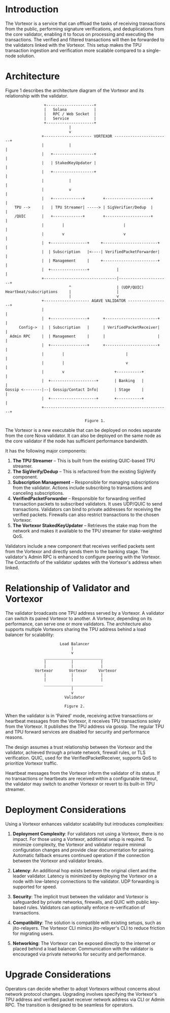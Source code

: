 # Introduction
The Vortexor is a service that can offload the tasks of receiving transactions
from the public, performing signature verifications, and deduplications from the
core validator, enabling it to focus on processing and executing the
transactions. The verified and filtered transactions will then be forwarded to
the validators linked with the Vortexor. This setup makes the TPU transaction
ingestion and verification more scalable compared to a single-node solution.

# Architecture
Figure 1 describes the architecture diagram of the Vortexor and its
relationship with the validator.

                     +---------------------+
                     |   Solana            |
                     |   RPC / Web Socket  |
                     |   Service           |
                     +---------------------+
                                |
                                v
                    +--------------------- VORTEXOR ------------------------+
                    |           |                                           |
                    |   +------------------+                                |
                    |   | StakedKeyUpdater |                                |
                    |   +------------------+                                |
                    |           |                                           |
                    |           v                                           |
                    |   +-------------+        +--------------------+       |
        TPU -->     |   | TPU Streamer| -----> | SigVerifier/Dedup  |       |
        /QUIC       |   +-------------+        +--------------------+       |
                    |        |                          |                   |
                    |        v                          v                   |
                    |  +----------------+     +------------------------+    |
                    |  | Subscription   |<----| VerifiedPacketForwarder|    |
                    |  | Management     |     +------------------------+    |
                    |  +----------------+            |                      |
                    +--------------------------------|----------------------+
                                ^                    | (UDP/QUIC)
    Heartbeat/subscriptions     |                    |
                                |                    v
                    +-------------------- AGAVE VALIDATOR ------------------+
                    |                                                       |
                    |  +----------------+      +-----------------------+    |
          Config->  |  | Subscription   |      | VerifiedPacketReceiver|    |
      Admin RPC     |  | Management     |      |                       |    |
                    |  +----------------+      +-----------------------+    |
                    |        |                           |                  |
                    |        |                           v                  |
                    |        v                      +-----------+           |
                    |  +--------------------+       | Banking   |           |
    Gossip <--------|--| Gossip/Contact Info|       | Stage     |           |
                    |  +--------------------+       +-----------+           |
                    +-------------------------------------------------------+

                                       Figure 1.

The Vortexor is a new executable that can be deployed on nodes separate from
the core Nova validator. It can also be deployed on the same node as the core
validator if the node has sufficient performance bandwidth.

It has the following major components:

1. **The TPU Streamer** – This is built from the existing QUIC-based TPU streamer.
2. **The SigVerify/Dedup** – This is refactored from the existing SigVerify component.
3. **Subscription Management** – Responsible for managing subscriptions
   from the validator. Actions include subscribing to transactions and canceling subscriptions.
4. **VerifiedPacketForwarder** – Responsible for forwarding verified
   transaction packets to subscribed validators. It uses UDP/QUIC to send transactions.
   Validators can bind to private addresses for receiving the verified packets.
   Firewalls can also restrict transactions to the chosen Vortexor.
5. **The Vortexor StakedKeyUpdater** – Retrieves the stake map from the network and makes
   it available to the TPU streamer for stake-weighted QoS.

Validators include a new component that receives verified packets sent from
the Vortexor and directly sends them to the banking stage. The validator's
Admin RPC is enhanced to configure peering with the Vortexor. The ContactInfo of
the validator updates with the Vortexor's address when linked.

# Relationship of Validator and Vortexor
The validator broadcasts one TPU address served by a Vortexor. A validator can
switch its paired Vortexor to another. A Vortexor, depending on its performance,
can serve one or more validators. The architecture also supports multiple
Vortexors sharing the TPU address behind a load balancer for scalability:

                            Load Balancer
                                 |
                                 v
                     __________________________
                     |           |            |
                     |           |            |
                 Vortexor       Vortexor     Vortexor
                     |           |            |
                     |           |            |
                     __________________________
                                 |
                                 v
                              Validator

                              Figure 2.

When the validator is in 'Paired' mode, receiving active transactions or
heartbeat messages from the Vortexor, it receives TPU transactions solely from
the Vortexor. It publishes the TPU address via gossip. The regular TPU and TPU
forward services are disabled for security and performance reasons.

The design assumes a trust relationship between the Vortexor and the validator,
achieved through a private network, firewall rules, or TLS verification. QUIC,
used for the VerifiedPacketReceiver, supports QoS to prioritize Vortexor traffic.

Heartbeat messages from the Vortexor inform the validator of its status. If no
transactions or heartbeats are received within a configurable timeout, the
validator may switch to another Vortexor or revert to its built-in TPU streamer.

# Deployment Considerations
Using a Vortexor enhances validator scalability but introduces complexities:

1. **Deployment Complexity**: For validators not using a Vortexor, there is no
   impact. For those using a Vortexor, additional setup is required. To minimize
   complexity, the Vortexor and validator require minimal configuration changes
   and provide clear documentation for pairing. Automatic fallback ensures
   continued operation if the connection between the Vortexor and validator
   breaks.

2. **Latency**: An additional hop exists between the original client and the
   leader validator. Latency is minimized by deploying the Vortexor on a node
   with low-latency connections to the validator. UDP forwarding is supported
   for speed.

3. **Security**: The implicit trust between the validator and Vortexor is
   safeguarded by private networks, firewalls, and QUIC with public key-based
   rules. Validators can optionally enforce re-verification of transactions.

4. **Compatibility**: The solution is compatible with existing setups, such as
   jito-relayers. The Vortexor CLI mimics jito-relayer's CLI to reduce friction
   for migrating users.

5. **Networking**: The Vortexor can be exposed directly to the internet or
   placed behind a load balancer. Communication with the validator is
   encouraged via private networks for security and performance.

# Upgrade Considerations
Operators can decide whether to adopt Vortexors without concerns about network
protocol changes. Upgrading involves specifying the Vortexor's TPU address and
verified packet receiver network address via CLI or Admin RPC. The transition is
designed to be seamless for operators.

